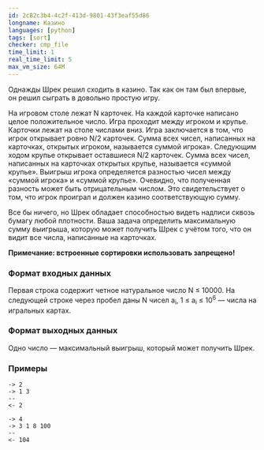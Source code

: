 ```yaml
---
id: 2c82c3b4-4c2f-413d-9801-43f3eaf55d86
longname: Казино
languages: [python]
tags: [sort]
checker: cmp_file
time_limit: 1
real_time_limit: 5
max_vm_size: 64M
---
```



Однажды Шрек решил сходить в казино. Так как он там был впервые, он решил сыграть в довольно простую игру.

На игровом столе лежат N карточек. На каждой карточке написано целое положительное число. Игра проходит между игроком и крупье. Карточки лежат на столе числами вниз. Игра заключается в том, что игрок открывает ровно N/2 карточек. Сумма всех чисел, написанных на карточках, открытых игроком, называется суммой игрока». Следующим ходом крупье открывает оставшиеся N/2 карточек. Сумма всех чисел, написанных на карточках открытых крупье, называется «суммой крупье». Выигрыш игрока определяется разностью чисел между «суммой игрока» и «суммой крупье». Очевидно, что полученная разность может быть отрицательным числом. Это свидетельствует о том, что игрок проиграл и должен казино соответствующую сумму.

Все бы ничего, но Шрек обладает способностью видеть надписи сквозь бумагу любой плотности. Ваша задача определить максимальную сумму выигрыша, которую может получить Шрек с учётом того, что он видит все числа, написанные на карточках.

**Примечание: встроенные сортировки использовать запрещено!**

### Формат входных данных

Первая строка содержит четное натуральное число N ≤ 10000. На следующей строке через пробел даны N чисел a<sub>i</sub>, 1 ≤ a<sub>i</sub> ≤ 10<sup>6</sup> — числа на игральных картах.

### Формат выходных данных

Одно число — максимальный выигрыш, который может получить Шрек.

### Примеры

```
-> 2
-> 1 3
--
<- 2
```

```
-> 4
-> 3 1 8 100
--
<- 104
```
